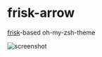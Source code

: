 frisk-arrow
===========

[frisk](https://github.com/robbyrussell/oh-my-zsh/blob/master/themes/frisk.zsh-theme)-based oh-my-zsh-theme

![screenshot](https://raw.github.com/BakeRolls/frisk-arrow/master/screenshot.png)
